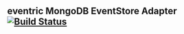 ## eventric MongoDB EventStore Adapter [![Build Status](https://travis-ci.org/efacilitation/eventric-store-mongodb.svg?branch=master)](https://travis-ci.org/efacilitation/eventric-store-mongodb)
